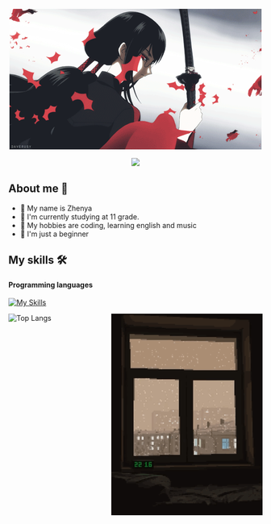 
<div align="center">
  <p>
    <img src="assets/fwf.gif">
  <p>
<img src="https://readme-typing-svg.herokuapp.com?color=%ffdcdc&lines=You+are+welcome&center=true&width=380&height=50&duration=4000&pause=900">

 </p>
</div>


<div>
  <h2>About me 🐲 </h2>
   <div align="center">

  </div>
  <ul>
    <li>💊 My name is Zhenya</li>
    <li>📕  I'm currently studying at 11 grade. </li>
    <li>👾 My hobbies are coding, learning english and music </li>
    <li>🍤 I'm just a beginner </li>
  </ul>
</div>



## My skills 🛠️
#### Programming languages

[![My Skills](https://skillicons.dev/icons?i=python,cs)](https://skillicons.dev)

<img src="assets/332.gif" align="right" height="400px">


![Top Langs](https://github-readme-stats.vercel.app/api/top-langs/?username=Determindev&layout=compact&theme=nord)






